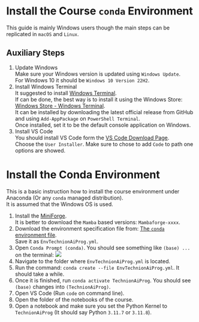 # Install the Course `conda` Environment

This guide is mainly Windows users though the main steps can be replicated in `macOS` and `Linux`.

## Auxiliary Steps

1. Update Windows  
   Make sure your Windows version is updated using `Windows Update`.   
   For Windows 10 it should be `Windows 10 Version 22H2`.
2. Install Windows Terminal  
   It suggested to install [Windows Terminal](https://github.com/microsoft/terminal).  
   If can be done, the best way is to install it using the Windows Store: [Windows Store - Windows Terminal](https://apps.microsoft.com/detail/9N0DX20HK701).  
   It can be installed by downloading the latest official release from GitHub and using `Add-AppPackage` on `PowerShell Terminal`.  
   Once installed, set it to be the default console application on Windows.
3. Install VS Code  
   You should install VS Code form the [VS Code Download Page](https://code.visualstudio.com/download).  
   Choose the `User Installer`. Make sure to chose to add `Code` to path one options are showed.


# Install the Conda Environment

This is a basic instruction how to install the course environment under Anaconda (Or any `conda` managed distribution).  
It is assumed that the Windows OS is used.

1. Install the [MiniForge](https://conda-forge.org/miniforge/).  
   It is better to download the `Mamba` based versions: `Mambaforge-xxxx`. 
2. Download the environment specification file from: [The `conda` environment file](https://github.com/FixelAlgorithmsTeam/FixelCourses/blob/master/AIProgram/2024_02/EnvTechnionAiProg.yml).  
   Save it as `EnvTechnionAiProg.yml`.
3. Open `Conda Prompt (conda)`. You should see something like `(base) ...` on the terminal:
![](https://i.imgur.com/AGDV0WF.png)
4. Navigate to the folder where `EnvTechnionAiProg.yml` is located.
5. Run the command: `conda create --file EnvTechnionAiProg.yml`. It should take a while.
6. Once it is finished, run `conda activate TechnionAiProg`. You should see `(base)` changes into `(TechnionAiProg)`.
7. Open VS Code (Run `code` on command line).
8. Open the folder of the notebooks of the course.
9. Open a notebook and make sure you set the Python Kernel to `TechnionAiProg` (It should say Python `3.11.7` or `3.11.8`).